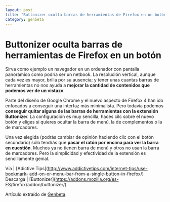 ```yaml
---
layout: post
title: "Buttonizer oculta barras de herramientas de Firefox en un botón"
category: genbeta
---
```


# Buttonizer oculta barras de herramientas de Firefox en un botón

Sirva como ejemplo un navegador en un ordenador con pantalla panorámico como
podría ser un netbook. La resolución vertical, aunque cada vez es mayor,
brilla por su ausencia; y tener unas cuantas barras de herramientas no nos
ayuda a **mejorar la cantidad de contenidos que podemos ver de un vistazo**.

Parte del diseño de Google Chrome y el nuevo aspecto de Firefox 4 han ido
enfocados a conseguir una interfaz más minimalista. Pero todavía podemos
**conseguir quitar alguna de las barras de herramientas con la extensión
Buttonize**r. La configuración es muy sencilla, haces cilc sobre el nuevo
botón y eliges si quieres ocultar la barra de menú, la de complementos o la de
marcadores.

Una vez elegida (podrás cambiar de opinión haciendo clic con el botón
secundario) sólo tendrás que **pasar el ratón por encima para ver la barra en
cuestión**. Muchos ya no tienen barra de menú y otros no usan la barra de
marcadores. Pero la simplicidad y efectividad de la extensión es sencillamente
genial.

Vía | [Adictive Tips](http://www.addictivetips.com/internet-tips/use-bookmark-
add-on-or-menu-bar-from-a-single-button-in-firefox/)  
Descarga | [Buttonizer](https://addons.mozilla.org/es-
ES/firefox/addon/buttonizer/)

Artículo extraído de [Genbeta](http://www.genbeta.com).